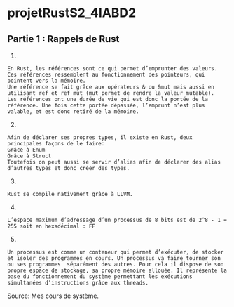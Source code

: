 # projetRustS2_4IABD2


## Partie 1 : Rappels de Rust

1)

	En Rust, les références sont ce qui permet d’emprunter des valeurs. Ces références ressemblent au fonctionnement des pointeurs, qui pointent vers la mémoire. 
	Une référence se fait grâce aux opérateurs & ou &mut mais aussi en utilisant ref et ref mut (mut permet de rendre la valeur mutable).
	Les références ont une durée de vie qui est donc la portée de la référence. Une fois cette portée dépassée, l’emprunt n’est plus valable, et est donc retiré de la mémoire. 



2)

	Afin de déclarer ses propres types, il existe en Rust, deux principales façons de le faire:
	Grâce à Enum
	Grâce à Struct
	Toutefois on peut aussi se servir d’alias afin de déclarer des alias d’autres types et donc créer des types.

3)


	Rust se compile nativement grâce à LLVM.


4)

	L’espace maximum d’adressage d’un processus de 8 bits est de 2^8 - 1 = 255 soit en hexadécimal : FF


5)
	
	Un processus est comme un conteneur qui permet d’exécuter, de stocker et isoler des programmes en cours. Un processus va faire tourner son ou ses programmes  séparément des autres. Pour cela il dispose de son propre espace de stockage, sa propre mémoire allouée. Il représente la base du fonctionnement du système permettant les exécutions simultanées d’instructions grâce aux threads. 

Source: Mes cours de système.


